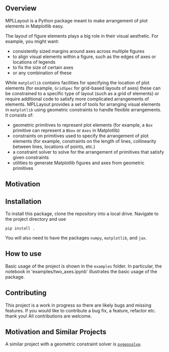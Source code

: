 
## Overview

MPLLayout is a Python package meant to make arrangement of plot elements in Matplotlib easy.

The layout of figure elements plays a big role in their visual aesthetic.
For example, you might want:

* consistently sized margins around axes across multiple figures
* to align visual elements within a figure, such as the edges of axes or locations of legends
* to fix the size of certain axes
* or any combination of these

While `matplotlib` contains facilities for specifying the location of plot elements (for example, `GridSpec` for grid-based layouts of axes) these can be constrained to a specific type of layout (such as a grid of elements) or require additional code to satisfy more complicated arrangements of elements. 
MPLLayout provides a set of tools for arranging visual elements in `matplotlib` using geometric constraints to handle flexible arrangements. 
It consists of:

* geometric primitives to represent plot elements (for example, a `Box` primitive can represent a `Bbox` or `Axes` in Matplotlib)
* constraints on primitives used to specify the arrangement of plot elements (for example, constraints on the length of lines, collinearity between lines, locations of points, etc.)
* a constraint solver to solve for the arrangement of primitives that satisfy given constraints
* utilities to generate Matplotlib figures and axes from geometric primitives

## Motivation

## Installation

To install this package, clone the repository into a local drive.
Navigate to the project directory and use
```
pip install .
```

You will also need to have the packages `numpy`, `matplotlib`, and `jax`.

## How to use

Basic usage of the project is shown in the `examples` folder.
In particular, the notebook in 'examples/two_axes.ipynb' illustrates the basic usage of the package.

## Contributing

This project is a work in progress so there are likely bugs and missing features.
If you would like to contribute a bug fix, a feature, refactor etc. thank you!
All contributions are welcome.

## Motivation and Similar Projects

A similar project with a geometric constraint solver is [`pygeosolve`](https://github.com/SeanDS/pygeosolve).
